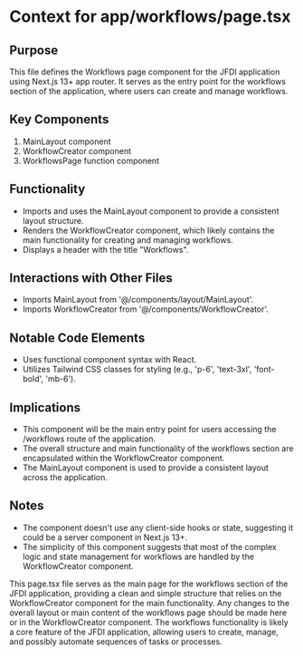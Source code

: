 # Context for app/workflows/page.tsx

## Purpose
This file defines the Workflows page component for the JFDI application using Next.js 13+ app router. It serves as the entry point for the workflows section of the application, where users can create and manage workflows.

## Key Components
1. MainLayout component
2. WorkflowCreator component
3. WorkflowsPage function component

## Functionality
- Imports and uses the MainLayout component to provide a consistent layout structure.
- Renders the WorkflowCreator component, which likely contains the main functionality for creating and managing workflows.
- Displays a header with the title "Workflows".

## Interactions with Other Files
- Imports MainLayout from '@/components/layout/MainLayout'.
- Imports WorkflowCreator from '@/components/WorkflowCreator'.

## Notable Code Elements
- Uses functional component syntax with React.
- Utilizes Tailwind CSS classes for styling (e.g., 'p-6', 'text-3xl', 'font-bold', 'mb-6').

## Implications
- This component will be the main entry point for users accessing the /workflows route of the application.
- The overall structure and main functionality of the workflows section are encapsulated within the WorkflowCreator component.
- The MainLayout component is used to provide a consistent layout across the application.

## Notes
- The component doesn't use any client-side hooks or state, suggesting it could be a server component in Next.js 13+.
- The simplicity of this component suggests that most of the complex logic and state management for workflows are handled by the WorkflowCreator component.

This page.tsx file serves as the main page for the workflows section of the JFDI application, providing a clean and simple structure that relies on the WorkflowCreator component for the main functionality. Any changes to the overall layout or main content of the workflows page should be made here or in the WorkflowCreator component. The workflows functionality is likely a core feature of the JFDI application, allowing users to create, manage, and possibly automate sequences of tasks or processes.